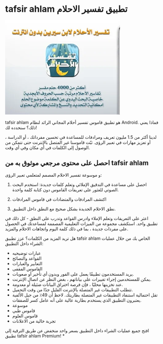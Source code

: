 # tafsir ahlam تطبيق تفسير الاحلام
![tafsir ahlam](https://raw.githubusercontent.com/mahmoudbra/mahmoudbra.github.io/master/tafsir%20ahlam.webp "tafsir ahlam تطبيق")


tafsir ahlam هو تطبيق قاموس تفسير أحلام المجاني الرائد لنظام Android. فماذا يعني ذلك؟ سنحدده لك!

لدينا أكثر من 1.5 مليون تعريف ومرادفات للمساعدة في تحسين مفرداتك ، أو الدراسة ، أو تعزيز مهارات في تعبير الرؤى. ثبّت قاموسنا غير المتصل بالإنترنت حتى تتمكن من الوصول إلى الكلمات في أي مكان وفي أي وقت.

## احصل على محتوى مرجعي موثوق به من tafsir ahlam
و موسوعة تفسير الاحلام المصمم لمتعلمي تعبير الرؤى:

1. احصل على مساعدة في التدقيق الإملائي وتعلم كلمات جديدة: استخدم البحث الصوتي للعثور على تعريفات القاموس دون كتابة كلمة واحدة.

2. اكتشف المرادفات والمتضادات في قاموس المرادفات

3. نطق الاحلام الجديدة بشكل صحيح مع النطق داخل التطبيق.

اعثر على التعريفات وتعلم الإملاء وادرس القواعد وتدرب على النطق - كل ذلك في تطبيق واحد. استكشف مجموعة من الميزات التعليمية المصممة لمساعدتك في الحصول على مفردات جديدة ، بما في ذلك كلمة اليوم واتجاهات الاحلام والمزيد.

هل تريد المزيد من الكلمات؟ عزز تطبيق tafsir ahlam الخاص بك من خلال عمليات الشراء داخل التطبيق:

* عبارات توضيحيه
* القواعد والنصائح
* التعابير والعبارات
* القاموس المقفى
* يريد المستخدمون تطبيقًا يعمل على الفور وبدون أي تأخير أو صعوبات.
* يمكن للمستخدمين إجراء تغييرات على بياناتهم ، بغض النظر عن اتصال الإنترنت.
* عند تخزينها محليًا ، فإن فرصة اختراق البيانات ضئيلة أو معدومة.  
* تتطلب التطبيقات غير المتصلة بالإنترنت القليل جدًا من وقت التحميل.
* تقل احتمالية استنفاد التطبيقات غير المتصلة بطاريتك. لاحظ أن 49٪ من جيل الألفية يعتبرون التطبيق الذي يستخدم بطارية عالية على أنه عامل كسر للصفقات.
* موسوعة
* قاموس طبي
* قاموس العلوم
* تجربة خالية من الاعلانات

افتح جميع عمليات الشراء داخل التطبيق بسعر واحد منخفض عن طريق الترقية إلى تطبيق tafsir ahlam Premium! *
